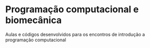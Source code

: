 # Programação computacional e biomecânica

Aulas e códigos desenvolvidos para os encontros de introdução a programação computacional
